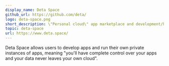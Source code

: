 ```yaml
---
display_name: Deta Space
github_url: https://github.com/deta/
logo: deta-space.png
short_description: \"Personal cloud\" app marketplace and development/hosting platform.
topic: deta-space
url: https://www.deta.space/
---
```

Deta Space allows users to develop apps and run their own private instances of apps, meaning "you'll have complete control over your apps and your data never leaves your own cloud".
